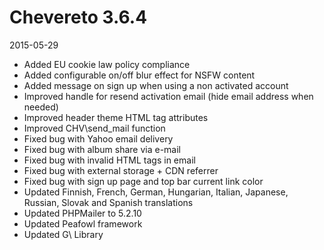 # Chevereto 3.6.4

2015-05-29

- Added EU cookie law policy compliance
- Added configurable on/off blur effect for NSFW content
- Added message on sign up when using a non activated account
- Improved handle for resend activation email (hide email address when needed)
- Improved header theme HTML tag attributes
- Improved CHV\send_mail function
- Fixed bug with Yahoo email delivery
- Fixed bug with album share via e-mail
- Fixed bug with invalid HTML tags in email
- Fixed bug with external storage + CDN referrer
- Fixed bug with sign up page and top bar current link color
- Updated Finnish, French, German, Hungarian, Italian, Japanese, Russian, Slovak and Spanish translations
- Updated PHPMailer to 5.2.10
- Updated Peafowl framework
- Updated G\ Library
